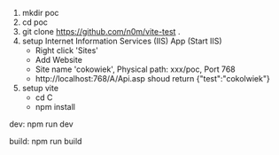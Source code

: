 1.  mkdir poc
2.  cd poc
3.  git clone https://github.com/n0m/vite-test .
4.  setup Internet Information Services (IIS) App (Start IIS)
    -  Right click 'Sites'
    -  Add Website 
    -  Site name 'cokowiek', Physical path: xxx/poc, Port 768
    -  http://localhost:768/A/Api.asp shoud return {"test":"cokolwiek"}
5.  setup vite
    - cd C
    - npm install 

dev:
npm run dev 

build:
npm run build
